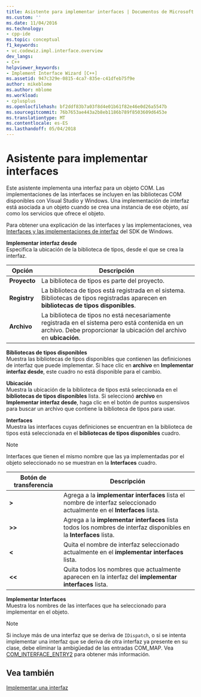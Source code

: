```yaml
---
title: Asistente para implementar interfaces | Documentos de Microsoft
ms.custom: ''
ms.date: 11/04/2016
ms.technology:
- cpp-ide
ms.topic: conceptual
f1_keywords:
- vc.codewiz.impl.interface.overview
dev_langs:
- C++
helpviewer_keywords:
- Implement Interface Wizard [C++]
ms.assetid: 947c329e-0815-4ca7-835e-c41dfeb75f9e
author: mikeblome
ms.author: mblome
ms.workload:
- cplusplus
ms.openlocfilehash: bf2ddf83b7a03f8d4e01b61f82e46e0d26a5547b
ms.sourcegitcommit: 76b7653ae443a2b8eb1186b789f8503609d6453e
ms.translationtype: MT
ms.contentlocale: es-ES
ms.lasthandoff: 05/04/2018
---
```

# <a name="implement-interface-wizard"></a>Asistente para implementar interfaces
Este asistente implementa una interfaz para un objeto COM. Las implementaciones de las interfaces se incluyen en las bibliotecas COM disponibles con Visual Studio y Windows. Una implementación de interfaz está asociada a un objeto cuando se crea una instancia de ese objeto, así como los servicios que ofrece el objeto.  
  
 Para obtener una explicación de las interfaces y las implementaciones, vea [Interfaces y las implementaciones de interfaz](http://msdn.microsoft.com/library/windows/desktop/ms694356) del SDK de Windows.  
  
 **Implementar interfaz desde**  
 Especifica la ubicación de la biblioteca de tipos, desde el que se crea la interfaz.  
  
|Opción|Descripción|  
|------------|-----------------|  
|**Proyecto**|La biblioteca de tipos es parte del proyecto.|  
|**Registry**|La biblioteca de tipos está registrada en el sistema. Bibliotecas de tipos registradas aparecen en **bibliotecas de tipos disponibles**.|  
|**Archivo**|La biblioteca de tipos no está necesariamente registrada en el sistema pero está contenida en un archivo. Debe proporcionar la ubicación del archivo en **ubicación**.|  
  
 **Bibliotecas de tipos disponibles**  
 Muestra las bibliotecas de tipos disponibles que contienen las definiciones de interfaz que puede implementar. Si hace clic en **archivo** en **Implementar interfaz desde**, este cuadro no está disponible para el cambio.  
  
 **Ubicación**  
 Muestra la ubicación de la biblioteca de tipos está seleccionada en el **bibliotecas de tipos disponibles** lista. Si seleccionó **archivo** en **Implementar interfaz desde**, haga clic en el botón de puntos suspensivos para buscar un archivo que contiene la biblioteca de tipos para usar.  
  
 **Interfaces**  
 Muestra las interfaces cuyas definiciones se encuentran en la biblioteca de tipos está seleccionada en el **bibliotecas de tipos disponibles** cuadro.  
  
> [!NOTE]
>  Interfaces que tienen el mismo nombre que las ya implementadas por el objeto seleccionado no se muestran en la **Interfaces** cuadro.  
  
|Botón de transferencia|Descripción|  
|---------------------|-----------------|  
|**>**|Agrega a la **implementar interfaces** lista el nombre de interfaz seleccionado actualmente en el **Interfaces** lista.|  
|**>>**|Agrega a la **implementar interfaces** lista todos los nombres de interfaz disponibles en la **Interfaces** lista.|  
|**<**|Quita el nombre de interfaz seleccionado actualmente en el **implementar interfaces** lista.|  
|**<\<**|Quita todos los nombres que actualmente aparecen en la interfaz del **implementar interfaces** lista.|  
  
 **Implementar Interfaces**  
 Muestra los nombres de las interfaces que ha seleccionado para implementar en el objeto.  
  
> [!NOTE]
>  Si incluye más de una interfaz que se deriva de `IDispatch`, o si se intenta implementar una interfaz que se deriva de otra interfaz ya presente en su clase, debe eliminar la ambigüedad de las entradas COM_MAP. Vea [COM_INTERFACE_ENTRY2](../atl/reference/com-interface-entry-macros.md#com_interface_entry2) para obtener más información.  
  
## <a name="see-also"></a>Vea también  
 [Implementar una interfaz](../ide/implementing-an-interface-visual-cpp.md)